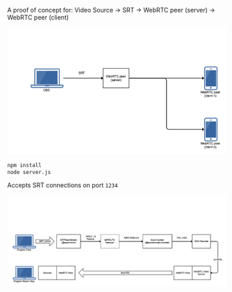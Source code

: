 A proof of concept for: Video Source -> SRT -> WebRTC peer (server) -> WebRTC peer (client)

![](srt2webrtc.png)

```
npm install
node server.js
```

Accepts SRT connections on port `1234`

![](srt2webrtc_detailed.png)
